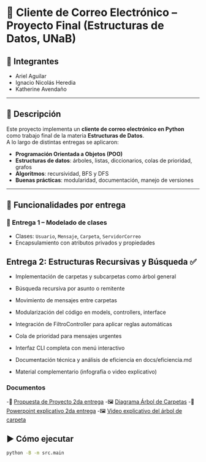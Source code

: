 # 📧 Cliente de Correo Electrónico – Proyecto Final (Estructuras de Datos, UNaB)

## 👥 Integrantes
- Ariel Aguilar  
- Ignacio Nicolás Heredia  
- Katherine Avendaño  

---

## 📌 Descripción
Este proyecto implementa un **cliente de correo electrónico en Python** como trabajo final de la materia **Estructuras de Datos**.  
A lo largo de distintas entregas se aplicaron:
- **Programación Orientada a Objetos (POO)**  
- **Estructuras de datos**: árboles, listas, diccionarios, colas de prioridad, grafos  
- **Algoritmos**: recursividad, BFS y DFS  
- **Buenas prácticas**: modularidad, documentación, manejo de versiones  

---

## 🚀 Funcionalidades por entrega

### 🔹 Entrega 1 – Modelado de clases
- Clases: `Usuario`, `Mensaje`, `Carpeta`, `ServidorCorreo`  
- Encapsulamiento con atributos privados y propiedades  

## Entrega 2: Estructuras Recursivas y Búsqueda ✅
- Implementación de carpetas y subcarpetas como árbol general

- Búsqueda recursiva por asunto o remitente

- Movimiento de mensajes entre carpetas

- Modularización del código en models, controllers, interface

- Integración de FiltroController para aplicar reglas automáticas

- Cola de prioridad para mensajes urgentes

- Interfaz CLI completa con menú interactivo

- Documentación técnica y análisis de eficiencia en docs/eficiencia.md

- Material complementario (infografía o video explicativo)

### Documentos
-📄 [Propuesta de Proyecto 2da entrega](docs/Proyecto%20tp%20Segunda%20entrega%20.docx) 
-🖼 [Diagrama Árbol de Carpetas](docs/diagramas/Diagrama_UML_Entrega1.pdf) 
-📄 [Powerpoint explicativo 2da entrega](docs/Cliente%20de%20correo%20electrónico.pptx)
-🖼 [Video explicativo del árbol de carpeta](docs/video%20explicando%20carpetas%20del%20proyecto.mp4)

## ▶️ Cómo ejecutar 
```bash
python -B -m src.main

